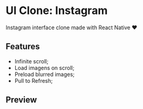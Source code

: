 # UI Clone: Instagram

Instagram interface clone made with React Native ❤️

## Features

- Infinite scroll;
- Load imagens on scroll;
- Preload blurred images;
- Pull to Refresh;

## Preview

